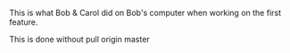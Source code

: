 
This is what Bob & Carol did on Bob's computer when working on the first feature.

This is done without pull origin master


